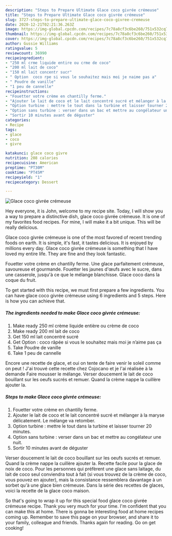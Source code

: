 ```yaml
---
description: "Steps to Prepare Ultimate Glace coco givrée crémeuse"
title: "Steps to Prepare Ultimate Glace coco givrée crémeuse"
slug: 3727-steps-to-prepare-ultimate-glace-coco-givree-cremeuse
date: 2020-12-21T02:21:36.263Z
image: https://img-global.cpcdn.com/recipes/7c78a8cf3c6be260/751x532cq70/glace-coco-givree-cremeuse-photo-principale-de-la-recette.jpg
thumbnail: https://img-global.cpcdn.com/recipes/7c78a8cf3c6be260/751x532cq70/glace-coco-givree-cremeuse-photo-principale-de-la-recette.jpg
cover: https://img-global.cpcdn.com/recipes/7c78a8cf3c6be260/751x532cq70/glace-coco-givree-cremeuse-photo-principale-de-la-recette.jpg
author: Gussie Williams
ratingvalue: 5
reviewcount: 36990
recipeingredient:
- "250 ml crme liquide entire ou crme de coco"
- "200 ml lait de coco"
- "150 ml lait concentr sucr"
- " Option  coco rpe si vous le souhaitez mais moi je naime pas a"
- " Poudre de vanille"
- "1 peu de cannelle"
recipeinstructions:
- "Fouetter votre crème en chantilly ferme."
- "Ajouter le lait de coco et le lait concentré sucré et mélanger à la maryse délicatement. Le mélange va retomber."
- "Option turbine : mettre le tout dans la turbine et laisser tourner 20 minutes."
- "Option sans turbine : verser dans un bac et mettre au congélateur une nuit."
- "Sortir 10 minutes avant de déguster"
categories:
- Recipe
tags:
- glace
- coco
- givre

katakunci: glace coco givre 
nutrition: 208 calories
recipecuisine: American
preptime: "PT30M"
cooktime: "PT45M"
recipeyield: "1"
recipecategory: Dessert

---
```



![Glace coco givrée crémeuse](https://img-global.cpcdn.com/recipes/7c78a8cf3c6be260/751x532cq70/glace-coco-givree-cremeuse-photo-principale-de-la-recette.jpg)

Hey everyone, it is John, welcome to my recipe site. Today, I will show you a way to prepare a distinctive dish, glace coco givrée crémeuse. It is one of my favorites food recipes. For mine, I will make it a bit unique. This will be really delicious.

Glace coco givrée crémeuse is one of the most favored of recent trending foods on earth. It is simple, it's fast, it tastes delicious. It is enjoyed by millions every day. Glace coco givrée crémeuse is something that I have loved my entire life. They are fine and they look fantastic.

Fouetter votre crème en chantilly ferme. Une glace parfaitement crémeuse, savoureuse et gourmande. Fouetter les jaunes d&#39;œufs avec le sucre, dans une casserole, jusqu&#39;à ce que le mélange blanchisse. Glace coco dans la coque du fruit.


To get started with this recipe, we must first prepare a few ingredients. You can have glace coco givrée crémeuse using 6 ingredients and 5 steps. Here is how you can achieve that.

<!--inarticleads1-->

##### The ingredients needed to make Glace coco givrée crémeuse:

1. Make ready 250 ml crème liquide entière ou crème de coco
1. Make ready 200 ml lait de coco
1. Get 150 ml lait concentré sucré
1. Get  Option : coco râpée si vous le souhaitez mais moi je n’aime pas ça
1. Take  Poudre de vanille
1. Take 1 peu de cannelle


Encore une recette de glace, et oui on tente de faire venir le soleil comme on peut ! J&#39;ai trouvé cette recette chez Cojocano et je l&#39;ai réalisée à la demande Faire mousser le mélange. Verser doucement le lait de coco bouillant sur les oeufs sucrés et remuer. Quand la crème nappe la cuillère ajouter la. 

<!--inarticleads2-->

##### Steps to make Glace coco givrée crémeuse:

1. Fouetter votre crème en chantilly ferme.
1. Ajouter le lait de coco et le lait concentré sucré et mélanger à la maryse délicatement. Le mélange va retomber.
1. Option turbine : mettre le tout dans la turbine et laisser tourner 20 minutes.
1. Option sans turbine : verser dans un bac et mettre au congélateur une nuit.
1. Sortir 10 minutes avant de déguster


Verser doucement le lait de coco bouillant sur les oeufs sucrés et remuer. Quand la crème nappe la cuillère ajouter la. Recette facile pour la glace de noix de coco. Pour les personnes qui préfèrent une glace sans laitage, du lait de coco seul conviendra tout à fait (si vous trouvez de la crème de coco, vous pouvez en ajouter), mais la consistance ressemblera davantage à un sorbet qu&#39;à une glace bien crémeuse. Dans la série des recettes de glaces, voici la recette de la glace coco maison. 

So that's going to wrap it up for this special food glace coco givrée crémeuse recipe. Thank you very much for your time. I'm confident that you can make this at home. There is gonna be interesting food at home recipes coming up. Remember to save this page on your browser, and share it to your family, colleague and friends. Thanks again for reading. Go on get cooking!
